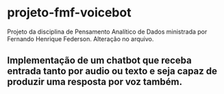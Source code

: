 # projeto-fmf-voicebot
Projeto da disciplina de Pensamento Analítico de Dados ministrada por Fernando Henrique Federson. Alteração no arquivo.
## Implementação de um chatbot que receba entrada tanto por audio ou texto e seja capaz de produzir uma resposta por voz também. ##
